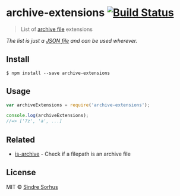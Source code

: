 # archive-extensions [![Build Status](https://travis-ci.org/sindresorhus/archive-extensions.svg?branch=master)](https://travis-ci.org/sindresorhus/archive-extensions)

> List of [archive file](http://en.wikipedia.org/wiki/Archive_file) extensions

*The list is just a [JSON file](archive-extensions.json) and can be used wherever.*


## Install

```
$ npm install --save archive-extensions
```


## Usage

```js
var archiveExtensions = require('archive-extensions');

console.log(archiveExtensions);
//=> ['7z', 'a', ...]
```


## Related

- [is-archive](https://github.com/sindresorhus/is-archive) - Check if a filepath is an archive file


## License

MIT © [Sindre Sorhus](http://sindresorhus.com)
